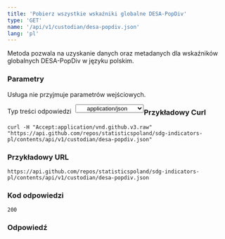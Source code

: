 ```yaml
---
title: 'Pobierz wszystkie wskaźniki globalne DESA-PopDiv'
type: 'GET'
name: '/api/v1/custodian/desa-popdiv.json'
lang: 'pl'
---
```


Metoda pozwala na uzyskanie danych oraz metadanych dla wskaźników globalnych DESA-PopDiv w języku polskim.

### Parametry

<p>Usługa nie przyjmuje parametrów wejściowych.</p>

<p style='float:left;margin-top: 7px;'>Typ treści odpowiedzi</p>
<select style='float:left;padding: 0px 15px;width: 155px;margin-left: 10px;text-align-last: center;'>
  <option>application/json</option>
</select>

<div id='example1'>

<h3 id="przykładowy-curl">Przykładowy Curl</h3>

<p><code class="highlighter-rouge">curl -H "Accept:application/vnd.github.v3.raw" "https://api.github.com/repos/statisticspoland/sdg-indicators-pl/contents/api/v1/custodian/desa-popdiv.json"</code></p>

<h3 id="przykładowy-url">Przykładowy URL</h3>

<p><code class="highlighter-rouge">https://api.github.com/repos/statisticspoland/sdg-indicators-pl/contents/api/v1/custodian/desa-popdiv.json</code></p>

<h3 id="przykładowy-kod-odpowiedzi">Kod odpowiedzi</h3>

<p><code class="highlighter-rouge">200</code></p>

<h3 id="przykładowa-odpowiedź">Odpowiedź</h3>

<p><code class="highlighter-rouge" id="show-data-desa-popdiv">
</code></p>

</div>


<script>

$.getJSON('https://sdg.gov.pl/api/v1/custodian/desa-popdiv.json', function(data) {
    $('#show-data-desa-popdiv').html(JSON.stringify(data, null, 2));
});

</script>
